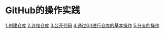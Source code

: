 GitHub的操作实践
==
[1.创建仓库](./1.创建仓库.md)
[2.连接仓库](./2.连接仓库.md)
[3.公开代码](./3.公开代码.md)
[4.通过Git进行仓库的基本操作](./4.通过Git进行仓库的基本操作.md)
[5.分支的操作](./5.分支的操作.md)
